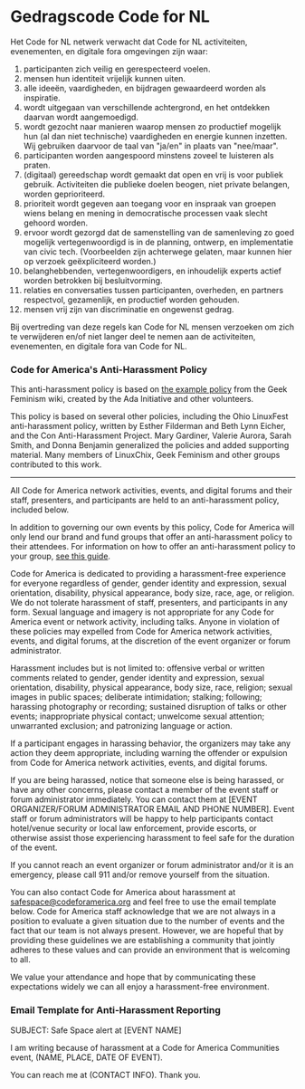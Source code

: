 Gedragscode Code for NL
=======================

Het Code for NL netwerk verwacht dat Code for NL activiteiten, evenementen, en digitale fora omgevingen zijn waar:

1. participanten zich veilig en gerespecteerd voelen.
2. mensen hun identiteit vrijelijk kunnen uiten.
3. alle ideeën, vaardigheden, en bijdragen gewaardeerd worden als inspiratie.
4. wordt uitgegaan van verschillende achtergrond, en het ontdekken daarvan wordt aangemoedigd.
5. wordt gezocht naar manieren waarop mensen zo productief mogelijk hun (al dan niet technische) vaardigheden en energie kunnen inzetten. Wij gebruiken daarvoor de taal van "ja/en" in plaats van "nee/maar".
6. participanten worden aangespoord minstens zoveel te luisteren als praten.
7. (digitaal) gereedschap wordt gemaakt dat open en vrij is voor publiek gebruik. Activiteiten die publieke doelen beogen, niet private belangen, worden geprioriteerd.
8. prioriteit wordt gegeven aan toegang voor en inspraak van groepen wiens belang en mening in democratische processen vaak slecht gehoord worden.
9. ervoor wordt gezorgd dat de samenstelling van de samenleving zo goed mogelijk vertegenwoordigd is in de planning, ontwerp, en implementatie van civic tech. (Voorbeelden zijn achterwege gelaten, maar kunnen hier op verzoek geëxpliciteerd worden.)
10. belanghebbenden, vertegenwoordigers, en inhoudelijk experts actief worden betrokken bij besluitvorming.
11. relaties en conversaties tussen participanten, overheden, en partners respectvol, gezamenlijk, en productief worden gehouden.
12. mensen vrij zijn van discriminatie en ongewenst gedrag.

Bij overtreding van deze regels kan Code for NL mensen verzoeken om zich te verwijderen en/of niet langer deel te nemen aan de activiteiten, evenementen, en digitale fora van Code for NL.

### Code for America's Anti-Harassment Policy

This anti-harassment policy is based on <a href="http://geekfeminism.wikia.com/wiki/Conference_anti-harassment/Policy">the example policy</a> from the Geek Feminism wiki, created by the Ada Initiative and other volunteers.

This policy is based on several other policies, including the Ohio LinuxFest anti-harassment policy, written by Esther Filderman and Beth Lynn Eicher, and the Con Anti-Harassment Project. Mary Gardiner, Valerie Aurora, Sarah Smith, and Donna Benjamin generalized the policies and added supporting material. Many members of LinuxChix, Geek Feminism and other groups contributed to this work.

* * * 

All Code for America network activities, events, and digital forums and their staff, presenters, and participants are held to an anti-harassment policy, included below.

In addition to governing our own events by this policy, Code for America will only lend our brand and fund groups that offer an anti-harassment policy to their attendees. For information on how to offer an anti-harassment policy to your group, <a href="https://docs.google.com/a/codeforamerica.org/document/d/1Zg2FDt7awgfCmdcbzMwKHMb1A7KDOhs_z7ibCb3TLLQ/edit">see this guide</a>.

Code for America is dedicated to providing a harassment-free experience for everyone regardless of gender, gender identity and expression, sexual orientation, disability, physical appearance, body size, race, age, or religion. We do not tolerate harassment of staff, presenters, and participants in any form. Sexual language and imagery is not appropriate for any Code for America event or network activity, including talks. Anyone in violation of these policies may expelled from Code for America network activities, events, and digital forums, at the discretion of the event organizer or forum administrator.

Harassment includes but is not limited to: offensive verbal or written comments related to gender, gender identity and expression, sexual orientation, disability, physical appearance, body size, race, religion; sexual images in public spaces; deliberate intimidation; stalking; following; harassing photography or recording; sustained disruption of talks or other events; inappropriate physical contact; unwelcome sexual attention; unwarranted exclusion; and patronizing language or action.

If a participant engages in harassing behavior, the organizers may take any action they deem appropriate, including warning the offender or expulsion from Code for America network activities, events, and digital forums. 

If you are being harassed, notice that someone else is being harassed, or have any other concerns, please contact a member of the event staff or forum administrator immediately. You can contact them at [EVENT ORGANIZER/FORUM ADMINISTRATOR EMAIL AND PHONE NUMBER]. Event staff or forum administrators will be happy to help participants contact hotel/venue security or local law enforcement, provide escorts, or otherwise assist those experiencing harassment to feel safe for the duration of the event.

If you cannot reach an event organizer or forum administrator and/or it is an emergency, please call 911 and/or remove yourself from the situation. 

You can also contact Code for America about harassment at safespace@codeforamerica.org and feel free to use the email template below. Code for America staff acknowledge that we are not always in a position to evaluate a given situation due to the number of events and the fact that our team is not always present. However, we are hopeful that by providing these guidelines we are establishing a community that jointly adheres to these values and can provide an environment that is welcoming to all.

We value your attendance and hope that by communicating these expectations widely we can all enjoy a harassment-free environment.

### Email Template for Anti-Harassment Reporting

SUBJECT: Safe Space alert at [EVENT NAME]

I am writing because of harassment at a Code for America Communities event, (NAME, PLACE, DATE OF EVENT). 

You can reach me at (CONTACT INFO). Thank you.
